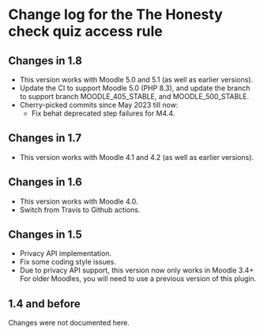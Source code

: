 # Change log for the The Honesty check quiz access rule

## Changes in 1.8

* This version works with Moodle 5.0 and 5.1 (as well as earlier versions).
* Update the CI to support Moodle 5.0 (PHP 8.3), and update the branch to support branch MOODLE_405_STABLE, and MOODLE_500_STABLE.
* Cherry-picked commits since May 2023 till now:
  * Fix behat deprecated step failures for M4.4.

## Changes in 1.7

* This version works with Moodle 4.1 and 4.2 (as well as earlier versions).

## Changes in 1.6

* This version works with Moodle 4.0.
* Switch from Travis to Github actions.

## Changes in 1.5

* Privacy API implementation.
* Fix some coding style issues.
* Due to privacy API support, this version now only works in Moodle 3.4+
  For older Moodles, you will need to use a previous version of this plugin.


## 1.4 and before

Changes were not documented here.
